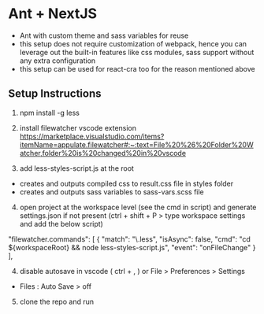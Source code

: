 # Ant + NextJS
- Ant with custom theme and sass variables for reuse
- this setup does not require customization of webpack, hence you can leverage out the built-in features like css modules, sass support without any extra configuration
- this setup can be used for react-cra too for the reason mentioned above

## Setup Instructions

1. npm install -g less

2. install filewatcher vscode extension
https://marketplace.visualstudio.com/items?itemName=appulate.filewatcher#:~:text=File%20%26%20Folder%20Watcher,folder%20is%20changed%20in%20vscode

3. add less-styles-script.js at the root
  - creates and outputs compiled css to result.css file in styles folder
  - creates and outputs sass variables to sass-vars.scss file

4. open project at the workspace level (see the cmd in script) and generate settings.json if not present
(ctrl + shift + P > type workspace settings and add the below script)

"filewatcher.commands": [
    {
      "match": "\\.less",
      "isAsync": false,
      "cmd": "cd ${workspaceRoot} && node less-styles-script.js",
      "event": "onFileChange"
    }
  ],

4. disable autosave in vscode
( ctrl + , )
or
File > Preferences > Settings
- Files : Auto Save > off

5. clone the repo and run
